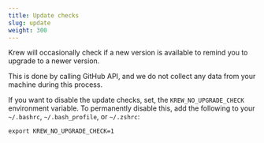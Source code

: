 ```yaml
---
title: Update checks
slug: update
weight: 300
---
```


Krew will occasionally check if a new version is available to remind you to
upgrade to a newer version.

This is done by calling GitHub API, and we do not collect any data from your
machine during this process.

If you want to disable the update checks, set, the `KREW_NO_UPGRADE_CHECK`
environment variable. To permanently disable this, add the following to your
`~/.bashrc`, `~/.bash_profile`, or `~/.zshrc`:

```text
export KREW_NO_UPGRADE_CHECK=1
```

